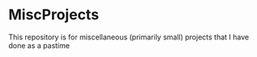 # MiscProjects
This repository is for miscellaneous  (primarily small) projects that I have done as a pastime
